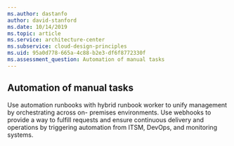 ```yaml
---
ms.author: dastanfo
author: david-stanford
ms.date: 10/14/2019
ms.topic: article
ms.service: architecture-center
ms.subservice: cloud-design-principles
ms.uid: 95a0d778-665a-4c88-b2e3-df6f8772330f
ms.assessment_question: Automation of manual tasks
---
```

## Automation of manual tasks

Use automation runbooks with hybrid runbook worker to unify management by orchestrating across on- premises environments. Use webhooks to provide a way to fulfill requests and ensure continuous delivery and operations by triggering automation from ITSM, DevOps, and monitoring systems.
